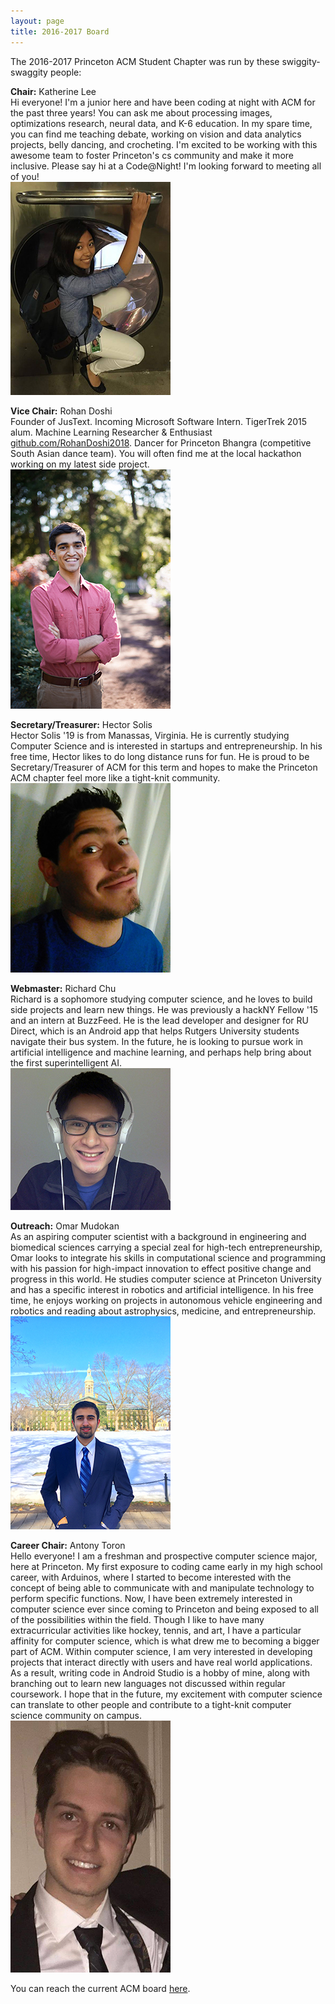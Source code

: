 ```yaml
---
layout: page
title: 2016-2017 Board
---
```

The 2016-2017 Princeton ACM Student Chapter was run by these swiggity-swaggity people:

**Chair:** Katherine Lee  
Hi everyone! I'm a junior here and have been coding at night with ACM for the past three years! You can ask me about processing images, optimizations research, neural data, and K-6 education. In my spare time, you can find me teaching debate, working on vision and data analytics projects, belly dancing, and crocheting. I'm excited to be working with this awesome team to foster Princeton's cs community and make it more inclusive. Please say hi at a Code@Night! I'm looking forward to meeting all of you!  
<img src="/images/2016-2017/Katherine.jpg">

**Vice Chair:** Rohan Doshi  
Founder of JusText. Incoming Microsoft Software Intern. TigerTrek 2015 alum. Machine Learning Researcher & Enthusiast [github.com/RohanDoshi2018](http://github.com/RohanDoshi2018). Dancer for Princeton Bhangra (competitive South Asian dance team). You will often find me at the local hackathon working on my latest side project.  
<img src="/images/2016-2017/Rohan.jpg">

**Secretary/Treasurer:** Hector Solis  
Hector Solis '19 is from Manassas, Virginia. He is currently studying Computer Science and is interested in startups and entrepreneurship. In his free time, Hector likes to do long distance runs for fun. He is proud to be Secretary/Treasurer of ACM for this term and hopes to make the Princeton ACM chapter feel more like a tight-knit community.  
<img src="/images/2016-2017/Hector.jpg">

**Webmaster:** Richard Chu  
Richard is a sophomore studying computer science, and he loves to build side projects and learn new things. He was previously a hackNY Fellow '15 and an intern at BuzzFeed. He is the lead developer and designer for RU Direct, which is an Android app that helps Rutgers University students navigate their bus system. In the future, he is looking to pursue work in artificial intelligence and machine learning, and perhaps help bring about the first superintelligent AI.  
<img src="/images/2016-2017/Richard.jpg">

**Outreach:** Omar Mudokan  
As an aspiring computer scientist with a background in engineering and biomedical sciences carrying a special zeal for high-tech entrepreneurship, Omar looks to integrate his skills in computational science and programming with his passion for high-impact innovation to effect positive change and progress in this world. He studies computer science at Princeton University and has a specific interest in robotics and artificial intelligence. In his free time, he enjoys working on projects in autonomous vehicle engineering and robotics and reading about astrophysics, medicine, and entrepreneurship.  
<img src="/images/2016-2017/Omar.jpg">

**Career Chair:** Antony Toron  
Hello everyone! I am a freshman and prospective computer science major, here at Princeton.  My first exposure to coding came early in my high school career, with Arduinos, where I started to become interested with the concept of being able to communicate with and manipulate technology to perform specific functions.  Now, I have been extremely interested in computer science ever since coming to Princeton and being exposed to all of the possibilities within the field. Though I like to have many extracurricular activities like hockey, tennis, and art, I have a particular affinity for computer science, which is what drew me to becoming a bigger part of ACM. Within computer science, I am very interested in developing projects that interact directly with users and have real world applications. As a result, writing code in Android Studio is a hobby of mine, along with branching out to learn new  languages not discussed within regular coursework. I hope that in the future, my excitement with computer science can translate to other people and contribute to a tight-knit computer science community on campus.  
<img src="/images/2016-2017/Antony.jpg">


You can reach the current ACM board [here](/contact/index.html).

